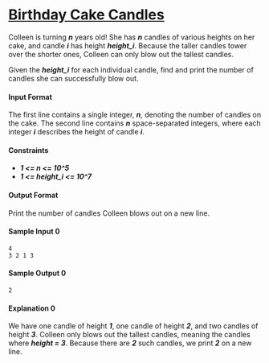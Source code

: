 # [Birthday Cake Candles](https://www.hackerrank.com/challenges/birthday-cake-candles)

Colleen is turning __*n*__ years old! She has __*n*__ candles of various heights on her cake, and candle __*i*__ has height __*height_i*__. Because the taller candles tower over the shorter ones, Colleen can only blow out the tallest candles.

Given the __*height_i*__ for each individual candle, find and print the number of candles she can successfully blow out.

#### Input Format
The first line contains a single integer, __*n*__, denoting the number of candles on the cake.
The second line contains __*n*__ space-separated integers, where each integer __*i*__ describes the height of candle __*i*__.

#### Constraints
* __*1 <= n <= 10^5*__
* __*1 <= height_i <= 10^7*__

#### Output Format
Print the number of candles Colleen blows out on a new line.

#### Sample Input 0
```
4
3 2 1 3
```

#### Sample Output 0
```
2
```

#### Explanation 0
We have one candle of height __*1*__, one candle of height __*2*__, and two candles of height __*3*__. Colleen only blows out the tallest candles, meaning the candles where __*height = 3*__. Because there are __*2*__ such candles, we print __*2*__ on a new line.
